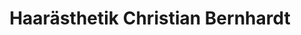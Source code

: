 ---
title: "Haarästhetik Christian Bernhardt"
url: /kirchheim-an-der-weinstrasse/haaraesthetik-christian-bernhardt/
shop: Friseur
---
